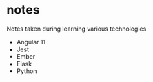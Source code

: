 # notes
Notes taken during learning various technologies
- Angular 11
- Jest
- Ember
- Flask
- Python
